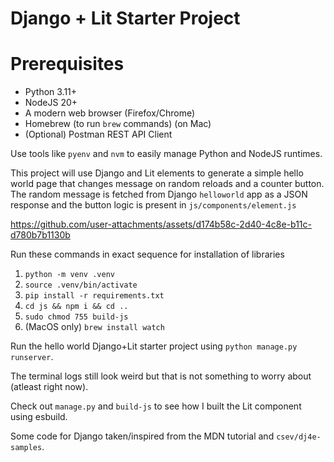# Django + Lit Starter Project

# Prerequisites
- Python 3.11+
- NodeJS 20+
- A modern web browser (Firefox/Chrome)
- Homebrew (to run `brew` commands) (on Mac)
- (Optional) Postman REST API Client

Use tools like `pyenv` and `nvm` to easily manage Python and NodeJS runtimes.

This project will use Django and Lit elements to generate a simple hello world page that changes message on random reloads and a counter button. The random message is fetched from Django `helloworld` app as a JSON response and the button logic is present in `js/components/element.js`

https://github.com/user-attachments/assets/d174b58c-2d40-4c8e-b11c-d780b7b1130b

Run these commands in exact sequence for installation of libraries

1. `python -m venv .venv`
2. `source .venv/bin/activate`
3. `pip install -r requirements.txt`
4. `cd js && npm i && cd ..`
5. `sudo chmod 755 build-js`
6. (MacOS only) `brew install watch`

Run the hello world Django+Lit starter project using `python manage.py runserver`.

The terminal logs still look weird but that is not something to worry about (atleast right now).


Check out `manage.py` and `build-js` to see how I built the Lit component using esbuild.

Some code for Django taken/inspired from the MDN tutorial and `csev/dj4e-samples`.
